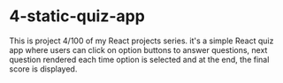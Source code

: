# 4-static-quiz-app
This is project 4/100 of my React projects series. 
it's a simple React quiz app where users can click on option buttons to answer questions, next question rendered each time option is selected and at the end, the final score is displayed.
